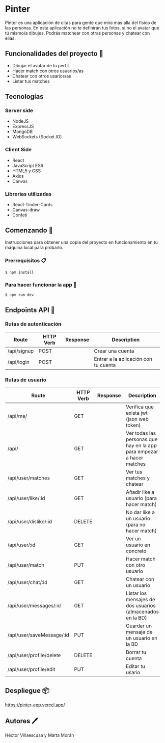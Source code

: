
# Pinter
Pinter es una aplicación de citas para gente que mira más alla del físico de las personas. En esta aplicación no te definirán tus fotos, si no el avatar que tú mismo/a dibujes. Podrás matchear con otras personas y chatear con ellas.
## Funcionalidades del proyecto 🔨
- Dibujar el avatar de tu perfil
- Hacer match con otros usuarios/as
- Chatear con otros usarios/as
- Listar tus matches

## Tecnologías
### Server side
- NodeJS
- ExpressJS
- MongoDB
- WebSockets (Socket.IO)

### Client Side
- React
- JavaScript ES6
- HTML5 y CSS
- Axios
- Canvas

### Librerias utilizadas
- React-Tinder-Cards
- Canvas-draw
- Confeti

## Comenzando 🚀️
Instrucciones para obtener una copia del proyecto en funcionamiento en tu máquina local para probarlo.

### Prerrequisitos 📋️
    $ npm install

### Para hacer funcionar la app 🚀
    $ npm run dev
    
## Endpoints API 📍️

### Rutas de autenticación

Route | HTTP Verb | Response | Description
| -- | -- | -- |-- |
/api/signup | POST | | Crear una cuenta
/api/login | POST | | Entrar a la aplicación con tu cuenta

### Rutas de usuario

Route | HTTP Verb | Response |Description
| -- | -- | -- |-- |
/api/me/| GET | | Verifica que exista jwt (json web token)
/api/| GET | | Ver todas las personas que hay en la app para empezar a hacer matches
/api/user/matches| GET | |Ver tus matches y chatear |
/api/user/like/:id | GET | | Añadir like a usuario (para hacer match)
/api/user/dislike/:id | DELETE | | No dar like a un usuario (para no hacer match)
/api/user/:id | GET | |Ver un usuario en concreto
/api/user/match| PUT | |Hacer match con otro usuario
/api/user/chat/:id| GET | |Chatear con un usuario |
/api/user/messages/:id | GET | |Listar los mensajes de dos usuarios (almacenados en la BD)
/api/user/saveMessage/:id | PUT | | Guardar un mensaje de un usuario en la BD
/api/user/profile/delete  | DELETE | | Borrar tu cuenta
/api/user/profile/edit | PUT | |Editar tu usario


## Despliegue 📦️
https://pinter-app.vercel.app/

## Autores 🖊️
Héctor Villaescusa y Marta Morán

